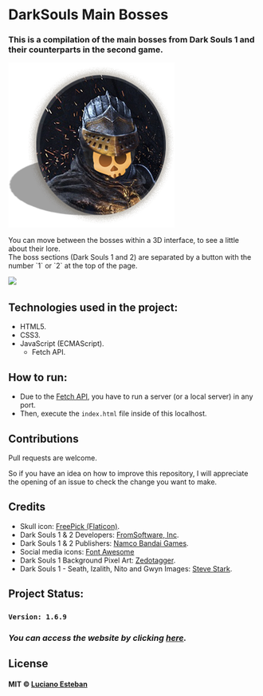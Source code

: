# DarkSouls Main Bosses

### This is a compilation of the main bosses from Dark Souls 1 and their counterparts in the second game.

![](src/logo.png)

<p>You can move between the bosses within a 3D interface, to see a little about their lore.<br>
The boss sections (Dark Souls 1 and 2) are separated by a button with the number `1` or `2` at the top of the page.</p>


![](concept/readme-presentation.gif)

## Technologies used in the project:

- HTML5.
- CSS3.
- JavaScript (ECMAScript).
    - Fetch API.

## How to run:

- Due to the [Fetch API](https://developer.mozilla.org/es/docs/Web/API/Fetch_API), you have to run a server (or a local server) in any port.
- Then, execute the `index.html` file inside of this localhost.

## Contributions

Pull requests are welcome.

So if you have an idea on how to improve this repository, I will appreciate
the opening of an issue to check the change you want to make.

## Credits

- Skull icon: [FreePick (Flaticon)](https://www.flaticon.com/free-icon/skull_556107).
- Dark Souls 1 & 2 Developers: [FromSoftware, Inc](https://www.fromsoftware.jp/ww/index.html).
- Dark Souls 1 & 2 Publishers: [Namco Bandai Games](https://www.bandainamcoent.com/es/).
- Social media icons: [Font Awesome](https://fontawesome.com/)
- Dark Souls 1 Background Pixel Art: [Zedotagger](https://twitter.com/Zedotagger).
- Dark Souls 1 - Seath, Izalith, Nito and Gwyn Images: [Steve Stark](https://twitter.com/sstarkm).

## Project Status:

### `Version: 1.6.9`
<h3><i>You can access the website by clicking <a href="https://luciofex.github.io/DarkSouls-Main-Bosses/" target="_blank">here</a>.</i></h3>

## License

#### MIT © [Luciano Esteban](https://github.com/LucioFex)
